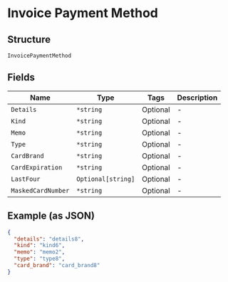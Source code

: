
# Invoice Payment Method

## Structure

`InvoicePaymentMethod`

## Fields

| Name | Type | Tags | Description |
|  --- | --- | --- | --- |
| `Details` | `*string` | Optional | - |
| `Kind` | `*string` | Optional | - |
| `Memo` | `*string` | Optional | - |
| `Type` | `*string` | Optional | - |
| `CardBrand` | `*string` | Optional | - |
| `CardExpiration` | `*string` | Optional | - |
| `LastFour` | `Optional[string]` | Optional | - |
| `MaskedCardNumber` | `*string` | Optional | - |

## Example (as JSON)

```json
{
  "details": "details8",
  "kind": "kind6",
  "memo": "memo2",
  "type": "type8",
  "card_brand": "card_brand8"
}
```

